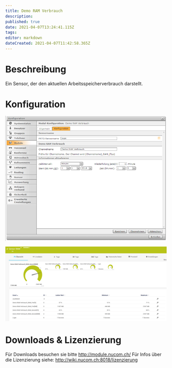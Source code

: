 ```yaml
---
title: Demo RAM Verbrauch
description: 
published: true
date: 2021-04-07T13:24:41.115Z
tags: 
editor: markdown
dateCreated: 2021-04-07T11:42:58.365Z
---
```


# Beschreibung
Ein Sensor, der den aktuellen Arbeitsspeicherverbrauch darstellt.
# Konfiguration
![Ram](/uploads/prtg/ram.png "Ram")

![Ramsensor](/uploads/prtg/ramsensor.png "Ramsensor")
# Downloads & Lizenzierung
Für Downloads besuchen sie bitte http://module.nucom.ch/
Für Infos über die Lizenzierung siehe: http://wiki.nucom.ch:8018/lizenzierung
